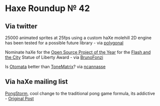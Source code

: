 [_template]: ../templates/roundup.html
# Haxe Roundup № 42

## Via twitter
25000 animated sprites at 25fps using a custom haXe molehill 2D engine has been tested for a possible future library - via [polygonal][link 1]

Nominate haXe for the [Open Source Project of the Year][link 2] for the [Flash and the City][link 3] Statue of Liberty Award - via [BrunoFonzi][link 4]

Is [Otomata][link 5] better than [ToneMatrix][link 6]? via [ncannasse][link 7]

## Via haXe mailing list
[PongStorm][link 8], cool change to the traditional pong game formula, its addictive - [Original Post][link 9]

[link 1]: https://www.twitter.com/#!/polygonal "@polygonal"
[link 2]: http://8yearproject.com/tinc?key=Oz1mV7zv&amp;formname=FATC_A_7 "Nominate haXe for the Open Source Project of the Year "
[link 3]: http://fatc.co/pages/awards.php "Flash and the City Awards"
[link 4]: https://www.twitter.com/#!/BrunoFonzi "@BrunoFonzi"
[link 5]: http://www.earslap.com/projectslab/otomata "Otomata"
[link 6]: http://lab.andre-michelle.com/tonematrix "ToneMatrix"
[link 7]: https://www.twitter.com/#!/ncannasse "@ncannasse"
[link 8]: http://monad.com/jces/tmp/pn0gstr0m/HAXE/index.html "PongStorm"
[link 9]: http://haxe.1354130.n2.nabble.com/so-far-td6295692.html "PongStorm - haXe Mailing List"

